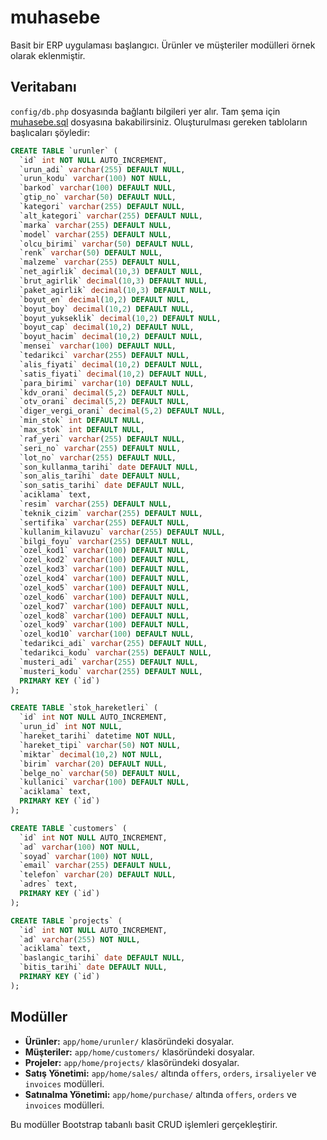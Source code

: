# muhasebe

Basit bir ERP uygulaması başlangıcı. Ürünler ve müşteriler modülleri örnek olarak eklenmiştir.

## Veritabanı

`config/db.php` dosyasında bağlantı bilgileri yer alır. Tam şema için
[muhasebe.sql](muhasebe.sql) dosyasına bakabilirsiniz. Oluşturulması
gereken tabloların başlıcaları şöyledir:
```sql
CREATE TABLE `urunler` (
  `id` int NOT NULL AUTO_INCREMENT,
  `urun_adi` varchar(255) DEFAULT NULL,
  `urun_kodu` varchar(100) NOT NULL,
  `barkod` varchar(100) DEFAULT NULL,
  `gtip_no` varchar(50) DEFAULT NULL,
  `kategori` varchar(255) DEFAULT NULL,
  `alt_kategori` varchar(255) DEFAULT NULL,
  `marka` varchar(255) DEFAULT NULL,
  `model` varchar(255) DEFAULT NULL,
  `olcu_birimi` varchar(50) DEFAULT NULL,
  `renk` varchar(50) DEFAULT NULL,
  `malzeme` varchar(255) DEFAULT NULL,
  `net_agirlik` decimal(10,3) DEFAULT NULL,
  `brut_agirlik` decimal(10,3) DEFAULT NULL,
  `paket_agirlik` decimal(10,3) DEFAULT NULL,
  `boyut_en` decimal(10,2) DEFAULT NULL,
  `boyut_boy` decimal(10,2) DEFAULT NULL,
  `boyut_yukseklik` decimal(10,2) DEFAULT NULL,
  `boyut_cap` decimal(10,2) DEFAULT NULL,
  `boyut_hacim` decimal(10,2) DEFAULT NULL,
  `mensei` varchar(100) DEFAULT NULL,
  `tedarikci` varchar(255) DEFAULT NULL,
  `alis_fiyati` decimal(10,2) DEFAULT NULL,
  `satis_fiyati` decimal(10,2) DEFAULT NULL,
  `para_birimi` varchar(10) DEFAULT NULL,
  `kdv_orani` decimal(5,2) DEFAULT NULL,
  `otv_orani` decimal(5,2) DEFAULT NULL,
  `diger_vergi_orani` decimal(5,2) DEFAULT NULL,
  `min_stok` int DEFAULT NULL,
  `max_stok` int DEFAULT NULL,
  `raf_yeri` varchar(255) DEFAULT NULL,
  `seri_no` varchar(255) DEFAULT NULL,
  `lot_no` varchar(255) DEFAULT NULL,
  `son_kullanma_tarihi` date DEFAULT NULL,
  `son_alis_tarihi` date DEFAULT NULL,
  `son_satis_tarihi` date DEFAULT NULL,
  `aciklama` text,
  `resim` varchar(255) DEFAULT NULL,
  `teknik_cizim` varchar(255) DEFAULT NULL,
  `sertifika` varchar(255) DEFAULT NULL,
  `kullanim_kilavuzu` varchar(255) DEFAULT NULL,
  `bilgi_foyu` varchar(255) DEFAULT NULL,
  `ozel_kod1` varchar(100) DEFAULT NULL,
  `ozel_kod2` varchar(100) DEFAULT NULL,
  `ozel_kod3` varchar(100) DEFAULT NULL,
  `ozel_kod4` varchar(100) DEFAULT NULL,
  `ozel_kod5` varchar(100) DEFAULT NULL,
  `ozel_kod6` varchar(100) DEFAULT NULL,
  `ozel_kod7` varchar(100) DEFAULT NULL,
  `ozel_kod8` varchar(100) DEFAULT NULL,
  `ozel_kod9` varchar(100) DEFAULT NULL,
  `ozel_kod10` varchar(100) DEFAULT NULL,
  `tedarikci_adi` varchar(255) DEFAULT NULL,
  `tedarikci_kodu` varchar(255) DEFAULT NULL,
  `musteri_adi` varchar(255) DEFAULT NULL,
  `musteri_kodu` varchar(255) DEFAULT NULL,
  PRIMARY KEY (`id`)
);

CREATE TABLE `stok_hareketleri` (
  `id` int NOT NULL AUTO_INCREMENT,
  `urun_id` int NOT NULL,
  `hareket_tarihi` datetime NOT NULL,
  `hareket_tipi` varchar(50) NOT NULL,
  `miktar` decimal(10,2) NOT NULL,
  `birim` varchar(20) DEFAULT NULL,
  `belge_no` varchar(50) DEFAULT NULL,
  `kullanici` varchar(100) DEFAULT NULL,
  `aciklama` text,
  PRIMARY KEY (`id`)
);

CREATE TABLE `customers` (
  `id` int NOT NULL AUTO_INCREMENT,
  `ad` varchar(100) NOT NULL,
  `soyad` varchar(100) NOT NULL,
  `email` varchar(255) DEFAULT NULL,
  `telefon` varchar(20) DEFAULT NULL,
  `adres` text,
  PRIMARY KEY (`id`)
);

CREATE TABLE `projects` (
  `id` int NOT NULL AUTO_INCREMENT,
  `ad` varchar(255) NOT NULL,
  `aciklama` text,
  `baslangic_tarihi` date DEFAULT NULL,
  `bitis_tarihi` date DEFAULT NULL,
  PRIMARY KEY (`id`)
);
```

## Modüller

- **Ürünler:** `app/home/urunler/` klasöründeki dosyalar.
- **Müşteriler:** `app/home/customers/` klasöründeki dosyalar.
- **Projeler:** `app/home/projects/` klasöründeki dosyalar.
- **Satış Yönetimi:** `app/home/sales/` altında `offers`, `orders`, `irsaliyeler` ve `invoices` modülleri.
- **Satınalma Yönetimi:** `app/home/purchase/` altında `offers`, `orders` ve `invoices` modülleri.

Bu modüller Bootstrap tabanlı basit CRUD işlemleri gerçekleştirir.
